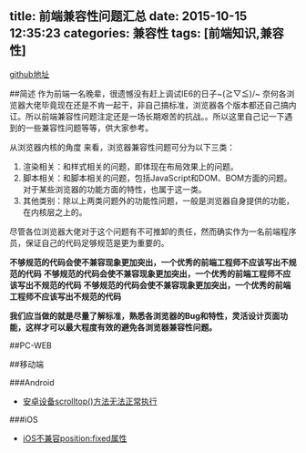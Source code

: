 title: 前端兼容性问题汇总
date: 2015-10-15 12:35:23
categories: 兼容性
tags: [前端知识,兼容性] 
---
[github地址](https://github.com/yangzj1992/articles/blob/master/前端兼容性问题汇总.md)

##简述
作为前端一名晚辈，很遗憾没有赶上调试IE6的日子~\(≧▽≦)/~  奈何各浏览器大佬毕竟现在还是不肯一起干，非自己搞标准，浏览器各个版本都还自己搞内讧。所以前端兼容性问题注定还是一场长期艰苦的抗战。。所以这里自己记一下遇到的一些兼容性问题等等，供大家参考。

从浏览器内核的角度 来看，浏览器兼容性问题可分为以下三类：

1. 渲染相关：和样式相关的问题，即体现在布局效果上的问题。
2. 脚本相关：和脚本相关的问题，包括JavaScript和DOM、BOM方面的问题。对于某些浏览器的功能方面的特性，也属于这一类。
3. 其他类别：除以上两类问题外的功能性问题，一般是浏览器自身提供的功能，在内核层之上的。

尽管各位浏览器大佬对于这个问题有不可推卸的责任，然而确实作为一名前端程序员，保证自己的代码足够规范是更为重要的。

**不够规范的代码会使不兼容现象更加突出，一个优秀的前端工程师不应该写出不规范的代码**
**不够规范的代码会使不兼容现象更加突出，一个优秀的前端工程师不应该写出不规范的代码**
**不够规范的代码会使不兼容现象更加突出，一个优秀的前端工程师不应该写出不规范的代码**

**我们应当做的就是尽量了解标准，熟悉各浏览器的Bug和特性，灵活设计页面功能，这样才可以最大程度有效的避免各浏览器兼容性问题。**

##PC-WEB

##移动端

###Android

- [安卓设备scrolltop()方法无法正常执行](http://qcyoung.com/2015/10/09/%E5%AE%89%E5%8D%93%E8%AE%BE%E5%A4%87scrolltop%E6%96%B9%E6%B3%95%E6%97%A0%E6%B3%95%E6%AD%A3%E5%B8%B8%E5%B7%A5%E4%BD%9C/)

###iOS

- [iOS不兼容position:fixed属性](http://qcyoung.com/2015/10/17/iOS%E4%B8%8D%E5%85%BC%E5%AE%B9position-fixed%E5%B1%9E%E6%80%A7/)